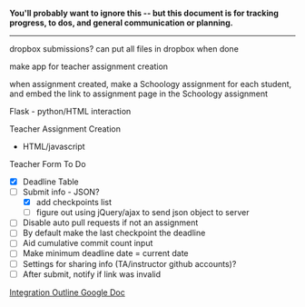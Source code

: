**You'll probably want to ignore this -- but this document is for tracking progress, to dos, and general communication or planning.**

---

dropbox submissions? can put all files in dropbox when done

make app for teacher assignment creation

when assignment created, make a Schoology assignment for each student, and embed the link to assignment page in the Schoology assignment

Flask - python/HTML interaction


Teacher Assignment Creation
- HTML/javascript

Teacher Form To Do
- [X] Deadline Table
- [ ] Submit info - JSON?
	- [X] add checkpoints list
	- [ ] figure out using jQuery/ajax to send json object to server
- [ ] Disable auto pull requests if not an assignment
- [ ] By default make the last checkpoint the deadline
- [ ] Aid cumulative commit count input
- [ ] Make minimum deadline date = current date
- [ ] Settings for sharing info (TA/instructor github accounts)?
- [ ] After submit, notify if link was invalid

[Integration Outline Google Doc](https://docs.google.com/document/d/18rlLBixBy4v_k2UCaJfA9dEGO6ejslnkyMPTTGgFZvY/edit)